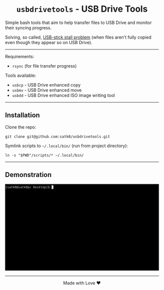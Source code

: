 <h1 align="center"> <code>usbdrivetools</code> - USB Drive Tools </h1>

Simple bash tools that aim to help transfer files to USB Drive and monitor their syncing progress. 

Solving, so called, [USB-stick stall problem](https://lwn.net/Articles/572911/) (when files aren't fully copied even though they appear so on USB Drive).

------------

Requirements:
- `rsync` (for file transfer progress)

Tools available:
- `usbcp` - USB Drive enhanced copy
- `usbmv` - USB Drive enhanced move
- `usbdd` - USB Drive enhanced ISO image writing tool

-----

## Installation

Clone the repo:

    git clone git@github.com:satk0/usbdrivetools.git

Symlink scripts to `~/.local/bin/` (run from project directory):

    ln -s "$PWD"/scripts/* ~/.local/bin/

-----

## Demonstration

![](https://github.com/satk0/usbdrivetools/blob/main/assets/usbcp.gif)

------

<p align="center"> Made with Love ❤️ </p>
